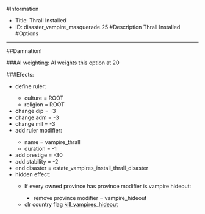 #Information
 - Title: Thrall Installed
 - ID: disaster_vampire_masquerade.25
#Description
Thrall Installed
#Options

___
##Damnation!

###AI weighting:
AI weights this option at 20


###Efects:<ul><li>define ruler:</li><ul><li>culture = ROOT</li><li>religion = ROOT</li></ul><li>change dip = -3</li><li>change adm = -3</li><li>change mil = -3</li><li>add ruler modifier:</li><ul><li>name = vampire_thrall</li><li>duration = -1</li></ul><li>add prestige = -30</li><li>add stability = -2</li><li>end disaster = estate_vampires_install_thrall_disaster</li><li>hidden effect:</li><ul><li>If every owned province has province modifier is vampire hideout:</li><ul><li>remove province modifier = vampire_hideout</li></ul><li>clr country flag [kill_vampires_hideout](../flags/kill_vampires_hideout.md)</li></ul></ul>
